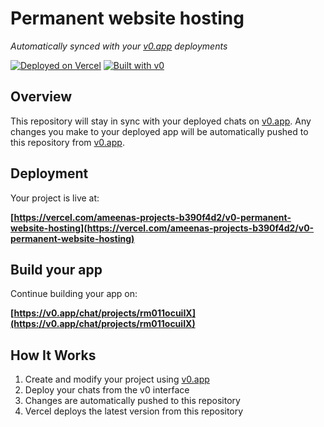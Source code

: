 # Permanent website hosting

*Automatically synced with your [v0.app](https://v0.app) deployments*

[![Deployed on Vercel](https://img.shields.io/badge/Deployed%20on-Vercel-black?style=for-the-badge&logo=vercel)](https://vercel.com/ameenas-projects-b390f4d2/v0-permanent-website-hosting)
[![Built with v0](https://img.shields.io/badge/Built%20with-v0.app-black?style=for-the-badge)](https://v0.app/chat/projects/rm011ocuiIX)

## Overview

This repository will stay in sync with your deployed chats on [v0.app](https://v0.app).
Any changes you make to your deployed app will be automatically pushed to this repository from [v0.app](https://v0.app).

## Deployment

Your project is live at:

**[https://vercel.com/ameenas-projects-b390f4d2/v0-permanent-website-hosting](https://vercel.com/ameenas-projects-b390f4d2/v0-permanent-website-hosting)**

## Build your app

Continue building your app on:

**[https://v0.app/chat/projects/rm011ocuiIX](https://v0.app/chat/projects/rm011ocuiIX)**

## How It Works

1. Create and modify your project using [v0.app](https://v0.app)
2. Deploy your chats from the v0 interface
3. Changes are automatically pushed to this repository
4. Vercel deploys the latest version from this repository
